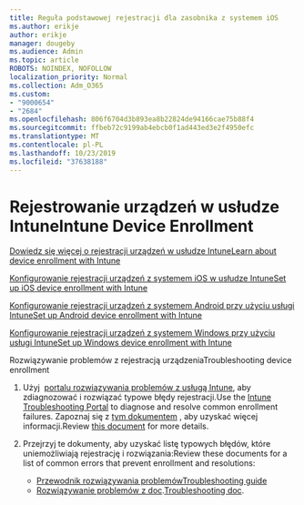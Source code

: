 ```yaml
---
title: Reguła podstawowej rejestracji dla zasobnika z systemem iOS
ms.author: erikje
author: erikje
manager: dougeby
ms.audience: Admin
ms.topic: article
ROBOTS: NOINDEX, NOFOLLOW
localization_priority: Normal
ms.collection: Adm_O365
ms.custom:
- "9000654"
- "2684"
ms.openlocfilehash: 806f6704d3b893ea8b22824de94166cae75b88f4
ms.sourcegitcommit: ffbeb72c9199ab4ebcb0f1ad443ed3e2f4950efc
ms.translationtype: MT
ms.contentlocale: pl-PL
ms.lasthandoff: 10/23/2019
ms.locfileid: "37638188"
---
```

# <a name="intune-device-enrollment"></a><span data-ttu-id="c85f8-102">Rejestrowanie urządzeń w usłudze Intune</span><span class="sxs-lookup"><span data-stu-id="c85f8-102">Intune Device Enrollment</span></span>

[<span data-ttu-id="c85f8-103">Dowiedz się więcej o rejestracji urządzeń w usłudze Intune</span><span class="sxs-lookup"><span data-stu-id="c85f8-103">Learn about device enrollment with Intune</span></span>](https://docs.microsoft.com/intune/enrollment/device-enrollment)

[<span data-ttu-id="c85f8-104">Konfigurowanie rejestracji urządzeń z systemem iOS w usłudze Intune</span><span class="sxs-lookup"><span data-stu-id="c85f8-104">Set up iOS device enrollment with Intune</span></span>](https://docs.microsoft.com/intune/enrollment/ios-enroll)

[<span data-ttu-id="c85f8-105">Konfigurowanie rejestracji urządzeń z systemem Android przy użyciu usługi Intune</span><span class="sxs-lookup"><span data-stu-id="c85f8-105">Set up Android device enrollment with Intune</span></span>](https://docs.microsoft.com/intune/android-enroll)

[<span data-ttu-id="c85f8-106">Konfigurowanie rejestracji urządzeń z systemem Windows przy użyciu usługi Intune</span><span class="sxs-lookup"><span data-stu-id="c85f8-106">Set up Windows device enrollment with Intune</span></span>](https://docs.microsoft.com/intune/windows-enroll)

<span data-ttu-id="c85f8-107">Rozwiązywanie problemów z rejestracją urządzenia</span><span class="sxs-lookup"><span data-stu-id="c85f8-107">Troubleshooting device enrollment</span></span>

1. <span data-ttu-id="c85f8-108">Użyj  [portalu rozwiązywania problemów z usługą Intune](https://devicemanagement.microsoft.com/#blade/Microsoft_Intune_DeviceSettings/TroubleshootBlade), aby zdiagnozować i rozwiązać typowe błędy rejestracji.</span><span class="sxs-lookup"><span data-stu-id="c85f8-108">Use the [Intune Troubleshooting Portal](https://devicemanagement.microsoft.com/#blade/Microsoft_Intune_DeviceSettings/TroubleshootBlade) to diagnose and resolve common enrollment failures.</span></span> <span data-ttu-id="c85f8-109">Zapoznaj się z [tym dokumentem](https://docs.microsoft.com/intune/help-desk-operators) , aby uzyskać więcej informacji.</span><span class="sxs-lookup"><span data-stu-id="c85f8-109">Review [this document](https://docs.microsoft.com/intune/help-desk-operators) for more details.</span></span>

2. <span data-ttu-id="c85f8-110">Przejrzyj te dokumenty, aby uzyskać listę typowych błędów, które uniemożliwiają rejestrację i rozwiązania:</span><span class="sxs-lookup"><span data-stu-id="c85f8-110">Review these documents for a list of common errors that prevent enrollment and resolutions:</span></span>
    - [<span data-ttu-id="c85f8-111">Przewodnik rozwiązywania problemów</span><span class="sxs-lookup"><span data-stu-id="c85f8-111">Troubleshooting guide</span></span>](https://support.microsoft.com/help/4469913/troubleshooting-windows-device-enrollment-problems-in-microsoft-intune)
    - <span data-ttu-id="c85f8-112">[Rozwiązywanie problemów z doc](https://docs.microsoft.com/intune/troubleshoot-device-enrollment-in-intune).</span><span class="sxs-lookup"><span data-stu-id="c85f8-112">[Troubleshooting doc](https://docs.microsoft.com/intune/troubleshoot-device-enrollment-in-intune).</span></span>
